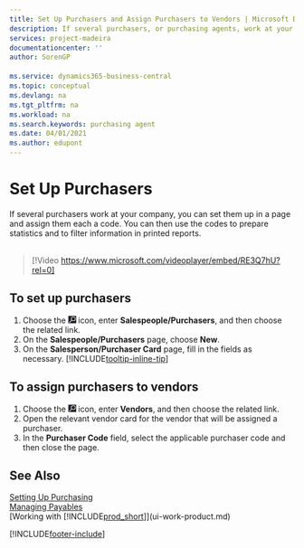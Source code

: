 ```yaml
---
title: Set Up Purchasers and Assign Purchasers to Vendors | Microsoft Docs
description: If several purchasers, or purchasing agents, work at your company, you can organize them for statistical analysis.
services: project-madeira
documentationcenter: ''
author: SorenGP

ms.service: dynamics365-business-central
ms.topic: conceptual
ms.devlang: na
ms.tgt_pltfrm: na
ms.workload: na
ms.search.keywords: purchasing agent
ms.date: 04/01/2021
ms.author: edupont
---
```

# Set Up Purchasers
If several purchasers work at your company, you can set them up in a page and assign them each a code. You can then use the codes to prepare statistics and to filter information in printed reports.<br><br>  

> [!Video https://www.microsoft.com/videoplayer/embed/RE3Q7hU?rel=0]

## To set up purchasers
1. Choose the ![Lightbulb that opens the Tell Me feature](media/ui-search/search_small.png "Tell me what you want to do") icon, enter **Salespeople/Purchasers**, and then choose the related link.
2. On the **Salespeople/Purchasers** page, choose **New**.
3. On the **Salesperson/Purchaser Card** page, fill in the fields as necessary. [!INCLUDE[tooltip-inline-tip](includes/tooltip-inline-tip_md.md)]

## To assign purchasers to vendors
1. Choose the ![Lightbulb that opens the Tell Me feature](media/ui-search/search_small.png "Tell me what you want to do") icon, enter **Vendors**, and then choose the related link.
2. Open the relevant vendor card for the vendor that will be assigned a purchaser.
3. In the **Purchaser Code** field, select the applicable purchaser code and then close the page.

## See Also
[Setting Up Purchasing](purchasing-setup-purchasing.md)  
[Managing Payables](payables-manage-payables.md)  
[Working with [!INCLUDE[prod_short](includes/prod_short.md)]](ui-work-product.md)


[!INCLUDE[footer-include](includes/footer-banner.md)]